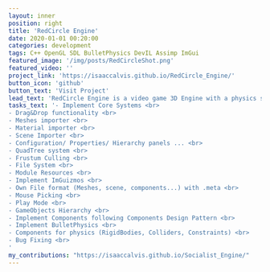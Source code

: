 ```yaml
---
layout: inner
position: right
title: 'RedCircle Engine'
date: 2020-01-01 00:20:00
categories: development
tags: C++ OpenGL SDL BulletPhysics DevIL Assimp ImGui
featured_image: '/img/posts/RedCircleShot.png'
featured_video: ''
project_link: 'https://isaaccalvis.github.io/RedCircle_Engine/'
button_icon: 'github'
button_text: 'Visit Project'
lead_text: 'RedCircle Engine is a video game 3D Engine with a physics system.'
tasks_text: '- Implement Core Systems <br>
- Drag&Drop functionality <br>
- Meshes importer <br>
- Material importer <br>
- Scene Importer <br>
- Configuration/ Properties/ Hierarchy panels ... <br>
- QuadTree system <br>
- Frustum Culling <br>
- File System <br>
- Module Resources <br>
- Implement ImGuizmos <br>
- Own File format (Meshes, scene, components...) with .meta <br>
- Mouse Picking <br>
- Play Mode <br>
- GameObjects Hierarchy <br>
- Implement Components following Components Design Pattern <br>
- Implement BulletPhysics <br>
- Components for physics (RigidBodies, Colliders, Constraints) <br>
- Bug Fixing <br>
'
my_contributions: "https://isaaccalvis.github.io/Socialist_Engine/"
---
```

